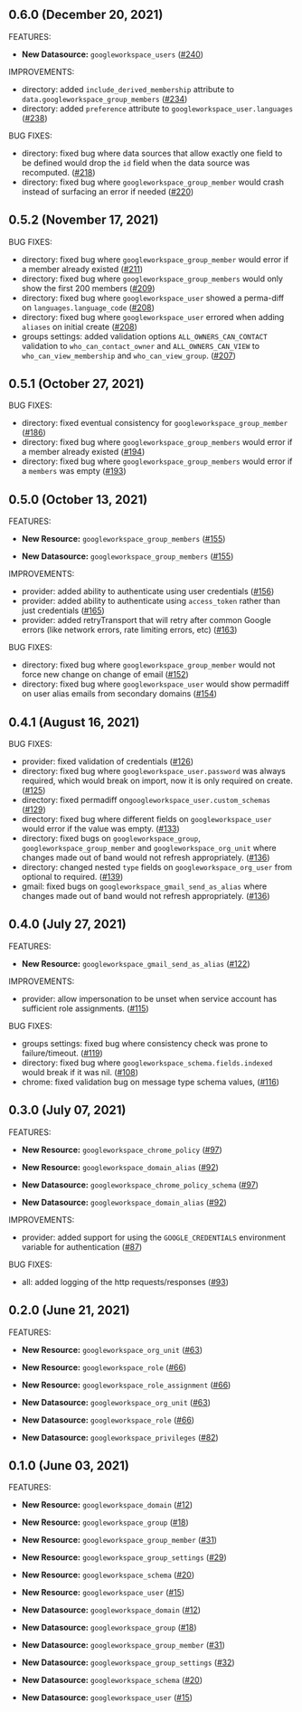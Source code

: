 ## 0.6.0 (December 20, 2021)

FEATURES:

* **New Datasource:** `googleworkspace_users` ([#240](https://github.com/hashicorp/terraform-provider-googleworkspace/issues/240))

IMPROVEMENTS:

* directory: added `include_derived_membership` attribute to `data.googleworkspace_group_members` ([#234](https://github.com/hashicorp/terraform-provider-googleworkspace/issues/234))
* directory: added `preference` attribute to `googleworkspace_user.languages` ([#238](https://github.com/hashicorp/terraform-provider-googleworkspace/issues/238))

BUG FIXES:

* directory: fixed bug where data sources that allow exactly one field to be defined would drop the `id` field when the data source was recomputed. ([#218](https://github.com/hashicorp/terraform-provider-googleworkspace/issues/218))
* directory: fixed bug where `googleworkspace_group_member` would crash instead of surfacing an error if needed ([#220](https://github.com/hashicorp/terraform-provider-googleworkspace/issues/220))

## 0.5.2 (November 17, 2021)

BUG FIXES:

* directory: fixed bug where `googleworkspace_group_member` would error if a member already existed ([#211](https://github.com/hashicorp/terraform-provider-googleworkspace/issues/211))
* directory: fixed bug where `googleworkspace_group_members` would only show the first 200 members ([#209](https://github.com/hashicorp/terraform-provider-googleworkspace/issues/209))
* directory: fixed bug where `googleworkspace_user` showed a perma-diff on `languages.language_code` ([#208](https://github.com/hashicorp/terraform-provider-googleworkspace/issues/208))
* directory: fixed bug where `googleworkspace_user` errored when adding `aliases` on initial create ([#208](https://github.com/hashicorp/terraform-provider-googleworkspace/issues/208))
* groups settings: added validation options `ALL_OWNERS_CAN_CONTACT` validation to `who_can_contact_owner` and `ALL_OWNERS_CAN_VIEW` to `who_can_view_membership` and `who_can_view_group`. ([#207](https://github.com/hashicorp/terraform-provider-googleworkspace/issues/207))

## 0.5.1 (October 27, 2021)

BUG FIXES:

* directory: fixed eventual consistency for `googleworkspace_group_member` ([#186](https://github.com/hashicorp/terraform-provider-googleworkspace/issues/186))
* directory: fixed bug where `googleworkspace_group_members` would error if a member already existed ([#194](https://github.com/hashicorp/terraform-provider-googleworkspace/issues/194))
* directory: fixed bug where `googleworkspace_group_members` would error if a `members` was empty ([#193](https://github.com/hashicorp/terraform-provider-googleworkspace/issues/193))

## 0.5.0 (October 13, 2021)

FEATURES:

* **New Resource:**   `googleworkspace_group_members` ([#155](https://github.com/hashicorp/terraform-provider-googleworkspace/issues/155))

* **New Datasource:** `googleworkspace_group_members` ([#155](https://github.com/hashicorp/terraform-provider-googleworkspace/issues/155))

IMPROVEMENTS:

* provider: added ability to authenticate using user credentials ([#156](https://github.com/hashicorp/terraform-provider-googleworkspace/issues/156))
* provider: added ability to authenticate using `access_token` rather than just credentials ([#165](https://github.com/hashicorp/terraform-provider-googleworkspace/issues/165))
* provider: added retryTransport that will retry after common Google errors (like network errors, rate limiting errors, etc) ([#163](https://github.com/hashicorp/terraform-provider-googleworkspace/issues/163))

BUG FIXES:

* directory: fixed bug where `googleworkspace_group_member` would not force new change on change of email ([#152](https://github.com/hashicorp/terraform-provider-googleworkspace/issues/152))
* directory: fixed bug where `googleworkspace_user` would show permadiff on user alias emails from secondary domains ([#154](https://github.com/hashicorp/terraform-provider-googleworkspace/issues/154))

## 0.4.1 (August 16, 2021)

BUG FIXES:

* provider: fixed validation of credentials ([#126](https://github.com/hashicorp/terraform-provider-googleworkspace/issues/126))
* directory: fixed bug where `googleworkspace_user.password` was always required, which would break on import, now it is only required on create. ([#125](https://github.com/hashicorp/terraform-provider-googleworkspace/issues/125))
* directory: fixed permadiff on`googleworkspace_user.custom_schemas` ([#129](https://github.com/hashicorp/terraform-provider-googleworkspace/issues/129))
* directory: fixed bug where different fields on `googleworkspace_user` would error if the value was empty. ([#133](https://github.com/hashicorp/terraform-provider-googleworkspace/issues/133))
* directory: fixed bugs on `googleworkspace_group`, `googleworkspace_group_member` and `googleworkspace_org_unit` where changes made out of band would not refresh appropriately. ([#136](https://github.com/hashicorp/terraform-provider-googleworkspace/issues/136))
* directory: changed nested `type` fields on `googleworkspace_org_user` from optional to required. ([#139](https://github.com/hashicorp/terraform-provider-googleworkspace/issues/139))
* gmail: fixed bugs on `googleworkspace_gmail_send_as_alias` where changes made out of band would not refresh appropriately. ([#136](https://github.com/hashicorp/terraform-provider-googleworkspace/issues/136))

## 0.4.0 (July 27, 2021)

FEATURES:

* **New Resource:** `googleworkspace_gmail_send_as_alias` ([#122](https://github.com/hashicorp/terraform-provider-googleworkspace/issues/122))

IMPROVEMENTS:

* provider: allow impersonation to be unset when service account has sufficient role assignments. ([#115](https://github.com/hashicorp/terraform-provider-googleworkspace/issues/115))

BUG FIXES:

* groups settings: fixed bug where consistency check was prone to failure/timeout. ([#119](https://github.com/hashicorp/terraform-provider-googleworkspace/issues/119))
* directory: fixed bug where `googleworkspace_schema.fields.indexed` would break if it was nil. ([#108](https://github.com/hashicorp/terraform-provider-googleworkspace/issues/108))
* chrome: fixed validation bug on message type schema values, ([#116](https://github.com/hashicorp/terraform-provider-googleworkspace/issues/116))

## 0.3.0 (July 07, 2021)

FEATURES:

* **New Resource:** `googleworkspace_chrome_policy` ([#97](https://github.com/hashicorp/terraform-provider-googleworkspace/issues/97))
* **New Resource:** `googleworkspace_domain_alias` ([#92](https://github.com/hashicorp/terraform-provider-googleworkspace/issues/92))

* **New Datasource:**   `googleworkspace_chrome_policy_schema` ([#97](https://github.com/hashicorp/terraform-provider-googleworkspace/issues/97))
* **New Datasource:**   `googleworkspace_domain_alias` ([#92](https://github.com/hashicorp/terraform-provider-googleworkspace/issues/92))

IMPROVEMENTS:

* provider: added support for using the `GOOGLE_CREDENTIALS` environment variable for authentication ([#87](https://github.com/hashicorp/terraform-provider-googleworkspace/issues/87))

BUG FIXES:

* all: added logging of the http requests/responses ([#93](https://github.com/hashicorp/terraform-provider-googleworkspace/issues/93))

## 0.2.0 (June 21, 2021)

FEATURES:

* **New Resource:** `googleworkspace_org_unit` ([#63](https://github.com/hashicorp/terraform-provider-googleworkspace/issues/63))
* **New Resource:** `googleworkspace_role` ([#66](https://github.com/hashicorp/terraform-provider-googleworkspace/issues/66))
* **New Resource:** `googleworkspace_role_assignment` ([#66](https://github.com/hashicorp/terraform-provider-googleworkspace/issues/66))

* **New Datasource:**   `googleworkspace_org_unit` ([#63](https://github.com/hashicorp/terraform-provider-googleworkspace/issues/63))
* **New Datasource:**   `googleworkspace_role` ([#66](https://github.com/hashicorp/terraform-provider-googleworkspace/issues/66))
* **New Datasource:**   `googleworkspace_privileges` ([#82](https://github.com/hashicorp/terraform-provider-googleworkspace/issues/82))

## 0.1.0 (June 03, 2021)

FEATURES:

* **New Resource:** `googleworkspace_domain` ([#12](https://github.com/hashicorp/terraform-provider-googleworkspace/issues/12))
* **New Resource:** `googleworkspace_group` ([#18](https://github.com/hashicorp/terraform-provider-googleworkspace/issues/18))
* **New Resource:** `googleworkspace_group_member` ([#31](https://github.com/hashicorp/terraform-provider-googleworkspace/issues/31))
* **New Resource:** `googleworkspace_group_settings` ([#29](https://github.com/hashicorp/terraform-provider-googleworkspace/issues/29))
* **New Resource:** `googleworkspace_schema` ([#20](https://github.com/hashicorp/terraform-provider-googleworkspace/issues/20))
* **New Resource:** `googleworkspace_user` ([#15](https://github.com/hashicorp/terraform-provider-googleworkspace/issues/15))

* **New Datasource:**   `googleworkspace_domain` ([#12](https://github.com/hashicorp/terraform-provider-googleworkspace/issues/12))
* **New Datasource:**   `googleworkspace_group` ([#18](https://github.com/hashicorp/terraform-provider-googleworkspace/issues/18))
* **New Datasource:**   `googleworkspace_group_member` ([#31](https://github.com/hashicorp/terraform-provider-googleworkspace/issues/31))
* **New Datasource:**   `googleworkspace_group_settings` ([#32](https://github.com/hashicorp/terraform-provider-googleworkspace/issues/32))
* **New Datasource:**   `googleworkspace_schema` ([#20](https://github.com/hashicorp/terraform-provider-googleworkspace/issues/20))
* **New Datasource:**   `googleworkspace_user` ([#15](https://github.com/hashicorp/terraform-provider-googleworkspace/issues/15))
